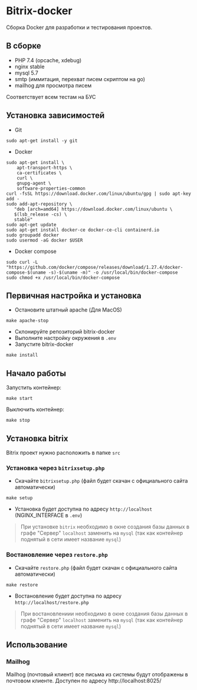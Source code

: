 # Bitrix-docker
Сборка Docker для разработки и тестирования проектов.

## В сборке
- PHP 7.4 (opcache, xdebug)
- nginx stable
- mysql 5.7
- smtp (иммитация, перехват писем скриптом на go)
- mailhog для просмотра писем

Соответствует всем тестам на БУС

## Установка зависимостей
- Git
```
sudo apt-get install -y git
```
- Docker
```
sudo apt-get install \
    apt-transport-https \
    ca-certificates \
    curl \
    gnupg-agent \
    software-properties-common
curl -fsSL https://download.docker.com/linux/ubuntu/gpg | sudo apt-key add -
sudo add-apt-repository \
   "deb [arch=amd64] https://download.docker.com/linux/ubuntu \
   $(lsb_release -cs) \
   stable"
sudo apt-get update
sudo apt-get install docker-ce docker-ce-cli containerd.io
sudo groupadd docker
sudo usermod -aG docker $USER
```

- Docker compose
```
sudo curl -L "https://github.com/docker/compose/releases/download/1.27.4/docker-compose-$(uname -s)-$(uname -m)" -o /usr/local/bin/docker-compose
sudo chmod +x /usr/local/bin/docker-compose
```

## Первичная настройка и установка
- Остановите штатный apache (Для MacOS)
```
make apache-stop
```
- Склонируйте репозиторий bitrix-docker
- Выполните настройку окружения  в `.env`
- Запустите bitrix-docker
```
make install
```

## Начало работы
Запустить контейнер:
```
make start
```

Выключить контейнер:
```
make stop
```

## Установка bitrix

Bitrix проект нужно расположить в папке `src`

### Установка через `bitrixsetup.php`
- Скачайте `bitrixsetup.php` (файл будет скачан с официального сайта автоматически)
```
make setup
```

- Установка будет доступна по адресу `http://localhost` (NGINX_INTERFACE в `.env`)
> При установке `bitrix` необходимо в окне создания базы данных в графе "Сервер" 
`localhost` заменить на `mysql` (так как контейнер поднятый в сети имеет название `mysql`)

### Востановление через `restore.php`
- Скачайте `restore.php` (файл будет скачан с официального сайта автоматически)
```
make restore
```

- Востановление будет доступна по адресу `http://localhost/restore.php`
> При востановлениии необходимо в окне создания базы данных в графе "Сервер" 
`localhost` заменить на `mysql` (так как контейнер поднятый в сети имеет название `mysql`)

## Использование

### Mailhog 
Mailhog (почтовый клиент) все письма из системы будут отображены в почтовом клиенте. Доступен по адресу http://localhost:8025/
